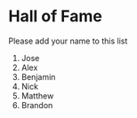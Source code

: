 # Hall of Fame
Please add your name to this list

1. Jose
2. Alex
3. Benjamin
4. Nick
5. Matthew
6. Brandon

